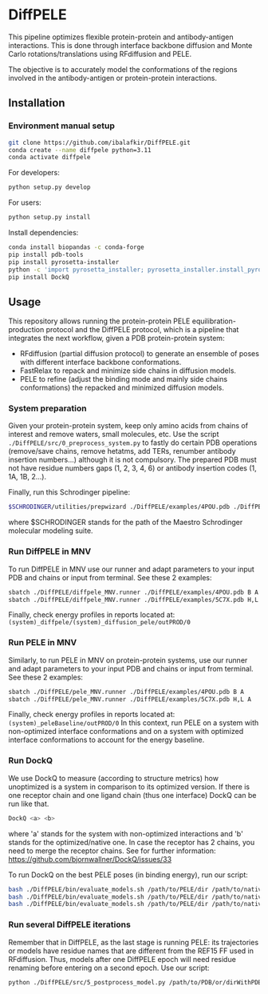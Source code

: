# DiffPELE
This pipeline optimizes flexible protein-protein and antibody-antigen interactions. This is done through interface backbone diffusion and Monte Carlo rotations/translations using RFdiffusion and PELE. 

The objective is to accurately model the conformations of the regions involved in the antibody-antigen or protein-protein interactions.

## Installation
### Environment manual setup
```bash
git clone https://github.com/ibalafkir/DiffPELE.git
conda create --name diffpele python=3.11
conda activate diffpele
```
For developers:
```bash
python setup.py develop
```
For users:
```bash
python setup.py install
```
Install dependencies:
```bash
conda install biopandas -c conda-forge
pip install pdb-tools
pip install pyrosetta-installer
python -c 'import pyrosetta_installer; pyrosetta_installer.install_pyrosetta()'
pip install DockQ
```

## Usage

This repository allows running the protein-protein PELE equilibration-production protocol and the DiffPELE protocol, which is a pipeline that integrates the next workflow, given a PDB protein-protein system:
- RFdiffusion (partial diffusion protocol) to generate an ensemble of poses with different interface backbone conformations.
- FastRelax to repack and minimize side chains in diffusion models.
- PELE to refine (adjust the binding mode and mainly side chains conformations) the repacked and minimized diffusion models.

### System preparation

Given your protein-protein system, keep only amino acids from chains of interest and remove waters, small molecules, etc.
Use the script `./DiffPELE/src/0_preprocess_system.py` to fastly do certain PDB operations (remove/save chains, remove hetatms, add TERs, renumber antibody insertion numbers...) although it is not compulsory. The prepared PDB must not have residue numbers gaps (1, 2, 3, 4, 6) or antibody insertion codes (1, 1A, 1B, 2...).

Finally, run this Schrodinger pipeline:
```bash
$SCHRODINGER/utilities/prepwizard ./DiffPELE/examples/4POU.pdb ./DiffPELE/examples/4POU_prep.pdb -rehtreat -disulfides -fillloops -fillsidechains -propka_pH 7.4 -minimize_adj_h -f OPLS_2005
```
where $SCHRODINGER stands for the path of the Maestro Schrodinger molecular modeling suite.

### Run DiffPELE in MNV

To run DiffPELE in MNV use our runner and adapt parameters to your input PDB and chains or input from terminal. See these 2 examples:
```bash
sbatch ./DiffPELE/diffpele_MNV.runner ./DiffPELE/examples/4POU.pdb B A
sbatch ./DiffPELE/diffpele_MNV.runner ./DiffPELE/examples/5C7X.pdb H,L A
```
Finally, check energy profiles in reports located at: `(system)_diffpele/(system)_diffusion_pele/outPROD/0`

### Run PELE in MNV

Similarly, to run PELE in MNV on protein-protein systems, use our runner and adapt parameters to your input PDB and chains or input from terminal. See these 2 examples:
```bash
sbatch ./DiffPELE/pele_MNV.runner ./DiffPELE/examples/4POU.pdb B A
sbatch ./DiffPELE/pele_MNV.runner ./DiffPELE/examples/5C7X.pdb H,L A
```
Finally, check energy profiles in reports located at: `(system)_peleBaseline/outPROD/0`
In this context, run PELE on a system with non-optimized interface conformations and on a system with optimized interface conformations to account for the energy baseline.

### Run DockQ
We use DockQ to measure (according to structure metrics) how unoptimized is a system in comparison to its optimized version. If there is one receptor chain and one ligand chain (thus one interface) DockQ can be run like that.

```bash
DockQ <a> <b>
```
where 'a' stands for the system with non-optimized interactions and 'b' stands for the optimized/native one. In case the receptor has 2 chains, you need to merge the receptor chains. See for further information: https://github.com/bjornwallner/DockQ/issues/33

To run DockQ on the best PELE poses (in binding energy), run our script:
```bash
bash ./DiffPELE/bin/evaluate_models.sh /path/to/PELE/dir /path/to/native_system.pdb receptorChain(s) ligandChain
bash ./DiffPELE/bin/evaluate_models.sh /path/to/PELE/dir /path/to/native_system.pdb B A
bash ./DiffPELE/bin/evaluate_models.sh /path/to/PELE/dir /path/to/native_system.pdb H,L A
```

### Run several DiffPELE iterations
Remember that in DiffPELE, as the last stage is running PELE: its trajectories or models have residue names that are different from the REF15 FF used in RFdiffusion. Thus, models after one DiffPELE epoch will need residue renaming before entering on a second epoch. Use our script:
```bash
python ./DiffPELE/src/5_postprocess_model.py /path/to/PDB/or/dirWithPDBs
```